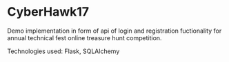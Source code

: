 # CyberHawk17
<p>Demo implementation in form of api of login and registration fuctionality for annual technical fest online treasure hunt competition.</p>
<p>Technologies used: Flask, SQLAlchemy</p>
